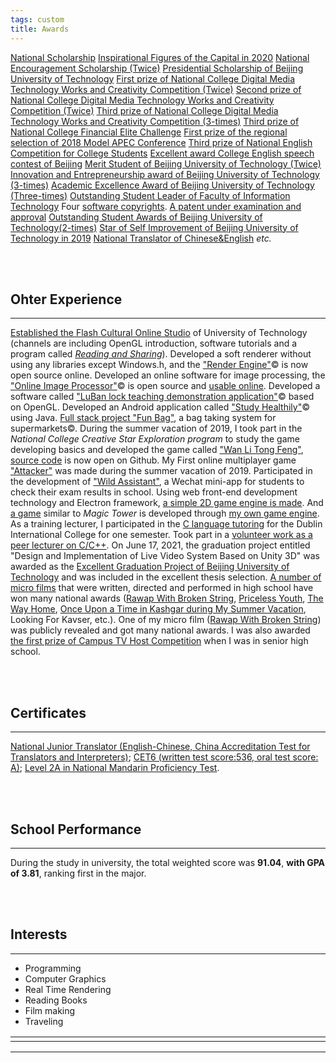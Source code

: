 ```yaml
---
tags: custom
title: Awards
---
```



[National Scholarship](https://raw.githubusercontent.com/Ezharjan/cv/built/assets/awards/国家奖学金获奖证书-min.jpg)
[Inspirational Figures of the Capital in 2020](https://raw.githubusercontent.com/Ezharjan/cv/built/assets/awards/首都校园励志人物-min.jpg)
[National Encouragement Scholarship (Twice)](https://raw.githubusercontent.com/Ezharjan/cv/built/assets/awards/2018-2019国家励志奖学金-min.jpg)
[Presidential Scholarship of Beijing University of Technology](https://raw.githubusercontent.com/Ezharjan/cv/built/assets/awards/校长奖学金扫描版-min.jpg) 
[First prize of National College Digital Media Technology Works and Creativity Competition (Twice)](https://raw.githubusercontent.com/Ezharjan/cv/built/assets/awards/全国大学生数字媒体科技作品大赛一等奖_艾孜尔江-min.jpg)
[Second prize of National College Digital Media Technology Works and Creativity Competition (Twice)](https://raw.githubusercontent.com/Ezharjan/cv/built/assets/awards/全国大学生数字媒体科技作品竞赛二等奖_艾孜尔江-min.jpg)
[Third prize of National College Digital Media Technology Works and Creativity Competition (3-times)](https://raw.githubusercontent.com/Ezharjan/cv/built/assets/awards/趣袋_第八届全国大学生数字媒体科技作品及创意竞赛全国总决赛三等奖-min.jpg)
[Third prize of National College Financial Elite Challenge](https://raw.githubusercontent.com/Ezharjan/cv/built/assets/awards/全国大学生金融精英挑战赛三等奖_艾孜尔江-min.jpg)
[First prize of the regional selection of 2018 Model APEC Conference](https://raw.githubusercontent.com/Ezharjan/cv/built/assets/awards/全国ModelApec大赛华北赛区一等奖_艾孜尔江-min.jpg)
[Third prize of National English Competition for College Students](https://raw.githubusercontent.com/Ezharjan/cv/built/assets/awards/全国大学生英语竞赛三等奖_艾孜尔江-min.jpg)
[Excellent award College English speech contest of Beijing](https://raw.githubusercontent.com/Ezharjan/cv/built/assets/awards/北京市英语演讲大赛优秀奖_艾孜尔江-min.jpg)
[Merit Student of Beijing University of Technology (Twice)](https://raw.githubusercontent.com/Ezharjan/cv/built/assets/awards/北京工业大学三好学生-min.jpg)
[Innovation and Entrepreneurship award of Beijing University of Technology (3-times)](https://raw.githubusercontent.com/Ezharjan/cv/built/assets/awards/北京工业大学创新创业奖-min.jpg)
[Academic Excellence Award of Beijing University of Technology (Three-times)](https://raw.githubusercontent.com/Ezharjan/cv/built/assets/awards/北京工业大学学习优秀奖-min.jpg)
[Outstanding Student Leader of Faculty of Information Technology](https://raw.githubusercontent.com/Ezharjan/cv/built/assets/awards/校广播台资讯频道负责人任职证明_艾孜尔江-min.jpg)
Four [software copyrights](https://raw.githubusercontent.com/Ezharjan/cv/built/assets/awards/自习宝-软著-荣誉证书-min.jpg).
[A patent under examination and approval](https://raw.githubusercontent.com/Ezharjan/cv/built/assets/awards/发明专利审批表-min.jpg)
[Outstanding Student Awards of Beijing University of Technology(2-times)](https://raw.githubusercontent.com/Ezharjan/cv/built/assets/awards/杰出学子雏鹰计划_艾孜尔江-min.jpg)
[Star of Self Improvement of Beijing University of Technology in 2019](https://raw.githubusercontent.com/Ezharjan/cv/built/assets/awards/自强之星获奖证书-min.jpg)
[National Translator of Chinese&English](https://raw.githubusercontent.com/Ezharjan/cv/built/assets/awards/国家三级笔译员_艾孜尔江-min.jpg)
_etc._

<br>
<br>



Ohter Experience
---
---

[Established the Flash Cultural Online Studio](https://space.bilibili.com/474084000) of University of Technology (channels are including OpenGL introduction, software tutorials and a program called _[Reading and Sharing](https://github.com/Ezharjan/WanLiTongFengScripts.git)_).
Developed a soft renderer without using any libraries except Windows.h, and the ["Render Engine"](https://github.com/Ezharjan/RenderEngine.git)© is now open source online.
Developed an online software for image processing, the ["Online Image Processor"](https://github.com/Ezharjan/OnlineImgCopressor.git)© is open source and [usable online](https://ezharjan.github.io/OnlineImgCopressor).
Developed a software called ["LuBan lock teaching demonstration application"](https://github.com/Ezharjan/LuBanLock.git)© based on OpenGL.
Developed an Android application called ["Study Healthily"](https://github.com/Ezharjan/StudyWithMe.git)© using Java.
[Full stack project "Fun Bag"](https://github.com/Ezharjan/FunBag.git), a bag taking system for supermarkets©.
During the summer vacation of 2019, I took part in the _National College Creative Star Exploration program_ to study the game developing basics and developed the game called ["Wan Li Tong Feng"](https://www.bilibili.com/video/BV11t411M7ak?share_source=copy_web), [source code](https://github.com/Ezharjan/WanLiTongFengScripts.git) is now open on Github.
My First online multiplayer game ["Attacker"](https://gitee.com/ezharjan/MyTeamGame) was made during the summer vacation of 2019.
Participated in the development of ["Wild Assistant"](https://github.com/WildHelper/MiniProgram.git), a Wechat mini-app for students to check their exam results in school.
Using web front-end development technology and Electron framework, [a simple 2D game engine is made](https://gitee.com/ezharjan/MyTeamGame).
And [a game](https://ezharjan.gitee.io/myteamgame) similar to _Magic Tower_ is developed through [my own game engine](https://www.bilibili.com/video/BV16K411H753?share_source=copy_web).
As a training lecturer, I participated in the [C language tutoring](https://raw.githubusercontent.com/Ezharjan/cv/built/assets/awards/国际学院C语言辅导记录照片.jpg) for the Dublin International College for one semester.
Took part in a [volunteer work as a peer lecturer on C/C++](https://www.bilibili.com/video/BV1jE411D7S5/).
On June 17, 2021, the graduation project entitled "Design and Implementation of Live Video System Based on Unity 3D" was awarded as the [Excellent Graduation Project of Beijing University of Technology](https://gitee.com/ezharjan/live-receiver) and was included in the excellent thesis selection.
[A number of micro films](https://www.cnblogs.com/ezhar/p/14259440.html) that were written, directed and performed in high school have won many national awards ([Rawap With Broken String](https://v.qq.com/x/page/v07763zvo0a.html), [Priceless Youth](https://www.bilibili.com/video/BV1fE411o7z2?share_source=copy_web), [The Way Home](https://www.bilibili.com/video/BV1fE411o7z2?share_source=copy_web), [Once Upon a Time in Kashgar during My Summer Vacation](https://v.qq.com/x/page/u0772ucsspi.html), Looking For Kavser, etc.).
One of my micro film ([Rawap With Broken String](https://raw.githubusercontent.com/Ezharjan/cv/built/assets/awards/《阳光心弦》证书.jpg)) was publicly revealed and got many national awards.
I was also awarded [the first prize of Campus TV Host Competition](https://raw.githubusercontent.com/Ezharjan/cv/built/assets/awards/全国主持人大赛一等奖奖杯.jpg) when I was in senior high school.


<br>
<br>


Certificates
---
---

[National Junior Translator (English-Chinese, China Accreditation Test for Translators and Interpreters)](https://raw.githubusercontent.com/Ezharjan/cv/built/assets/awards/国家三级笔译员_艾孜尔江-min.jpg); [CET6 (written test score:536, oral test score: A)](https://raw.githubusercontent.com/Ezharjan/cv/built/assets/awards/大学英语六级成绩证明_艾孜尔江-min.jpg); [Level 2A in National Mandarin Proficiency Test](https://raw.githubusercontent.com/Ezharjan/cv/built/assets/awards/普通话水平测试证书扫描版-min.jpg).

<br>
<br>


School Performance
---
---
During the study in university, the total weighted score was **91.04**, **with GPA of 3.81**, ranking first in the major.


<br>
<br>


Interests
---
---
* Programming
* Computer Graphics
* Real Time Rendering
* Reading Books
* Film making
* Traveling



<html>
    <table style="margin-left: auto; margin-right: auto;">
        <tr>
            <td  style="padding-right:300px;">
                <!--左侧内容-->
            </td>
            <td  style="padding-left:300px;">
                <!--右侧内容-->
            </td>
        </tr>
    </table>
</html>

---
